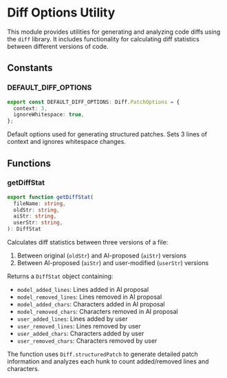 # Diff Options Utility

This module provides utilities for generating and analyzing code diffs using the `diff` library. It includes functionality for calculating diff statistics between different versions of code.

## Constants

### DEFAULT_DIFF_OPTIONS
```ts
export const DEFAULT_DIFF_OPTIONS: Diff.PatchOptions = {
  context: 3,
  ignoreWhitespace: true,
};
```
Default options used for generating structured patches. Sets 3 lines of context and ignores whitespace changes.

## Functions

### getDiffStat
```ts
export function getDiffStat(
  fileName: string,
  oldStr: string,
  aiStr: string,
  userStr: string,
): DiffStat
```
Calculates diff statistics between three versions of a file:
1. Between original (`oldStr`) and AI-proposed (`aiStr`) versions
2. Between AI-proposed (`aiStr`) and user-modified (`userStr`) versions

Returns a `DiffStat` object containing:
- `model_added_lines`: Lines added in AI proposal
- `model_removed_lines`: Lines removed in AI proposal
- `model_added_chars`: Characters added in AI proposal
- `model_removed_chars`: Characters removed in AI proposal
- `user_added_lines`: Lines added by user
- `user_removed_lines`: Lines removed by user
- `user_added_chars`: Characters added by user
- `user_removed_chars`: Characters removed by user

The function uses `Diff.structuredPatch` to generate detailed patch information and analyzes each hunk to count added/removed lines and characters.